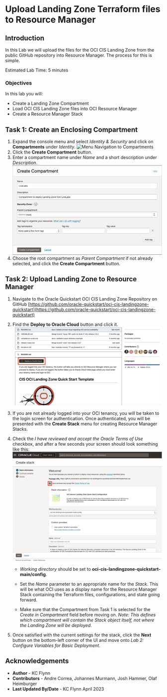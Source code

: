# Upload Landing Zone Terraform files to Resource Manager

## Introduction

In this Lab we will upload the files for the OCI CIS Landing Zone from the public GitHub repository into Resource Manager. The process for this is simple.

Estimated Lab Time: 5 minutes

### Objectives

In this lab you will:

- Create a Landing Zone Compartment
- Load OCI CIS Landing Zone files into OCI Resource Manager
- Create a Resource Manager Stack

## Task 1: Create an Enclosing Compartment

1. Expand the console menu and select _Identity & Security_ and click on __Compartments__ under _Identity_.
    ![Menu Navigation to Compartments](https://oracle-livelabs.github.io/common/images/console/id-compartment.png "Compartments in Menu")
2. Click the __Create Compartment__ button.
3. Enter a compartment name under _Name_ and a short description under _Description_.
    ![Create Compartment Menu](images/create-compartment.png "Create Compartment Menu")
4. Choose the root compartment as _Parent Compartment_ if not already selected, and click the __Create Compartment__ button.

## Task 2: Upload Landing Zone to Resource Manager

1. Navigate to the Oracle Quickstart OCI CIS Landing Zone Repository on GitHub [https://github.com/oracle-quickstart/oci-cis-landingzone-quickstart](https://github.com/oracle-quickstart/oci-cis-landingzone-quickstart)

2. Find the __Deploy to Oracle Cloud__ button and click it. ![Deploy to Oracle Cloud Button](images/button.png "The Deploy to Oracle Cloud button in the repository README.md")

3. If you are not already logged into your OCI tenancy, you will be taken to the login screen for authentication. Once authenticated, you will be presented with the __Create Stack__ menu for creating Resource Manager Stacks.

4. Check the _I have reviewed and accept the Oracle Terms of Use_ checkbox, and after a few seconds your screen should look something like this: ![Create Stack Screen](images/create-stack.png "The Resource Manager Stack configurations screen")

    - _Working directory_ should be set to __oci-cis-landingzone-quickstart-main/config__.

    - Set the _Name_ parameter to an appropriate name for the _Stack_. This will be what OCI uses as a display name for the Resource Manager Stack containing the Terraform files, configurations, and state going forward.

    - Make sure that the Compartment from Task 1 is selected for the _Create in Compartment_ field before moving on. _Note: This defines which compartment will contain the Stack object itself, not where the Landing Zone will be deployed._

5. Once satisfied with the current settings for the stack, click the __Next__ button on the bottom-left corner of the UI and move onto _Lab 2: Configure Variables for Basic Deployment_.

## Acknowledgements

- __Author__ - KC Flynn
- __Contributors__ - Andre Correa, Johannes Murmann, Josh Hammer, Olaf Heimburger
- __Last Updated By/Date__ - KC Flynn April 2023
